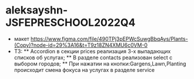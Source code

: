 # aleksayshn-JSFEPRESCHOOL2022Q4
* макет https://www.figma.com/file/490TPj3pEPWcSuwgBbqAys/Plants-(Copy)?node-id=29%3A16&t=T9z18ZN4XMU6c0VM-0
* ТЗ:
** Accordion в секции prices реализация 3-х выпадающих списков об услугах; 
** В разделе contacts реализован select с выбором городов;
** При нажатии на кнопки:Gargens,Lawn,Planting происходит смена фокуса на услугах в разделе service
